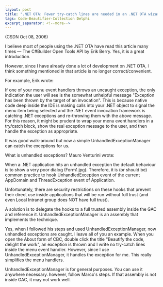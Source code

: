 ```yaml
---
layout: post
title: ".NET OTA: Fewer try-catch lines are needed in an .NET OTA wizards"
tags: Code-Beautifier-Collection Delphi
excerpt_separator: <!--more-->
---
```

(CSDN Oct 08, 2006)

I believe most of people using the .NET OTA have read this article many times — The C#Builder Open Tools API by Erik Berry. Yes, it is a great introduction.

However, since I have already done a lot of development on .NET OTA, I think something mentioned in that article is no longer correct/convenient.

For example, Erik wrote:

If one of your menu event handlers throws an uncaught exception, the only indication the user will see is the somewhat unhelpful message "Exception has been thrown by the target of an invocation". This is because native code deep inside the IDE is making calls into your .NET object to signal the menu item being selected and the .NET event invocation framework is catching .NET exceptions and re-throwing them with the above message. For this reason, it might be prudent to wrap your menu event handlers in a try/catch block, show the real exception message to the user, and then handle the exception as appropriate.

It was good walk-around but now a simple UnhandledExceptionManager can catch the exceptions for us.

What is unhandled exceptions? Mauro Venturini wrote:

When a .NET application hits an unhandled exception the default behaviour is to show a very poor dialog (Form1.jpg). Therefore, it is (or should be) common practice to hook UnhandledException event of the current AppDomain and ThreadException event of Application.

Unfortunately, there are security restrictions on these hooks that prevent their direct use inside applications that will be run without full trust (and even Local Intranet group does NOT have full trust).

A solution is to delegate the hooks to a full trusted assembly inside the GAC and reference it. UnhandledExceptionManager is an assembly that implements the technique.

Yes, when I followed his steps and used UnhandledExceptionManager, now unhandled exceptions are caught. I leave all of you an example. When you open the About form of CBC, double click the title "Beautify the code, delight the work", an exception is thrown and I write no try-catch lines inside the menu event handler. However, since I use UnhandledExceptionManager, it handles the exception for me. This really simplifies the menu handlers.

UnhandledExceptionManager is for general purposes. You can use it anywhere necessary. however, follow Marco's steps. If that assembly is not inside GAC, it may not work well.
<!--more-->